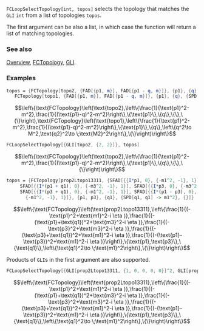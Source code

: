 `FCLoopSelectTopology[int, topos]` selects the topology that matches the `GLI` `int` from a list of topologies `topos`.

The first argument can be also a list, in which case the function will return a list of matching topologies.

### See also

[Overview](Extra/FeynCalc.md), [FCTopology](FCTopology.md), [GLI](GLI.md).

### Examples

```mathematica
topos = {FCTopology[topo2, {FAD[{p1, m}], FAD[{p1 - q, m}]}, {p1}, {q}, {}, {}], 
   FCTopology[topo1, {FAD[{p1, m}], FAD[{p1 - q, m}]}, {p1}, {q}, {SPD[q] -> M^2,SPD[q2] -> M2^2}, {}]}
```

$$\left\{\text{FCTopology}\left(\text{topo2},\left\{\frac{1}{\text{p1}^2-m^2},\frac{1}{(\text{p1}-q)^2-m^2}\right\},\{\text{p1}\},\{q\},\{\},\{\}\right),\text{FCTopology}\left(\text{topo1},\left\{\frac{1}{\text{p1}^2-m^2},\frac{1}{(\text{p1}-q)^2-m^2}\right\},\{\text{p1}\},\{q\},\left\{q^2\to M^2,\text{q2}^2\to \;\text{M2}^2\right\},\{\}\right)\right\}$$

```mathematica
FCLoopSelectTopology[{GLI[topo2, {2, 2}]}, topos]
```

$$\left\{\text{FCTopology}\left(\text{topo2},\left\{\frac{1}{\text{p1}^2-m^2},\frac{1}{(\text{p1}-q)^2-m^2}\right\},\{\text{p1}\},\{q\},\{\},\{\}\right)\right\}$$

```mathematica
topos = {FCTopology[prop2Ltopo13311, {SFAD[{{I*p1, 0}, {-m1^2, -1}, 1}], 
     SFAD[{{I*(p1 + q1), 0}, {-m3^2, -1}, 1}], SFAD[{{I*p3, 0}, {-m3^2, -1}, 1}], 
     SFAD[{{I*(p3 + q1), 0}, {-m1^2, -1}, 1}], SFAD[{{I*(p1 - p3), 0}, 
       {-m1^2, -1}, 1}]}, {p1, p3}, {q1}, {SPD[q1, q1] -> m1^2}, {}]}
```

$$\left\{\text{FCTopology}\left(\text{prop2Ltopo13311},\left\{\frac{1}{(-\text{p1}^2+\text{m1}^2-i \eta )},\frac{1}{(-(\text{p1}+\text{q1})^2+\text{m3}^2-i \eta )},\frac{1}{(-\text{p3}^2+\text{m3}^2-i \eta )},\frac{1}{(-(\text{p3}+\text{q1})^2+\text{m1}^2-i \eta )},\frac{1}{(-(\text{p1}-\text{p3})^2+\text{m1}^2-i \eta )}\right\},\{\text{p1},\text{p3}\},\{\text{q1}\},\left\{\text{q1}^2\to \;\text{m1}^2\right\},\{\}\right)\right\}$$

Products of `GLI`s in the first argument are also supported.

```mathematica
FCLoopSelectTopology[{GLI[prop2Ltopo13311, {1, 0, 0, 0, 0}]^2, GLI[prop2Ltopo13311, {1, 1, 1, 1, 1}]}, topos, FCE -> True]
```

$$\left\{\text{FCTopology}\left(\text{prop2Ltopo13311},\left\{\frac{1}{(-\text{p1}^2+\text{m1}^2-i \eta )},\frac{1}{(-(\text{p1}+\text{q1})^2+\text{m3}^2-i \eta )},\frac{1}{(-\text{p3}^2+\text{m3}^2-i \eta )},\frac{1}{(-(\text{p3}+\text{q1})^2+\text{m1}^2-i \eta )},\frac{1}{(-(\text{p1}-\text{p3})^2+\text{m1}^2-i \eta )}\right\},\{\text{p1},\text{p3}\},\{\text{q1}\},\left\{\text{q1}^2\to \;\text{m1}^2\right\},\{\}\right)\right\}$$